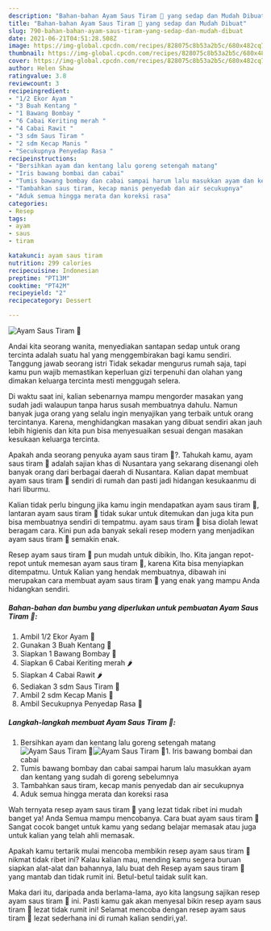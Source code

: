 ```yaml
---
description: "Bahan-bahan Ayam Saus Tiram 🦪 yang sedap dan Mudah Dibuat"
title: "Bahan-bahan Ayam Saus Tiram 🦪 yang sedap dan Mudah Dibuat"
slug: 790-bahan-bahan-ayam-saus-tiram-yang-sedap-dan-mudah-dibuat
date: 2021-06-21T04:51:28.508Z
image: https://img-global.cpcdn.com/recipes/828075c8b53a2b5c/680x482cq70/ayam-saus-tiram-🦪-foto-resep-utama.jpg
thumbnail: https://img-global.cpcdn.com/recipes/828075c8b53a2b5c/680x482cq70/ayam-saus-tiram-🦪-foto-resep-utama.jpg
cover: https://img-global.cpcdn.com/recipes/828075c8b53a2b5c/680x482cq70/ayam-saus-tiram-🦪-foto-resep-utama.jpg
author: Helen Shaw
ratingvalue: 3.8
reviewcount: 3
recipeingredient:
- "1/2 Ekor Ayam "
- "3 Buah Kentang "
- "1 Bawang Bombay "
- "6 Cabai Keriting merah "
- "4 Cabai Rawit "
- "3 sdm Saus Tiram "
- "2 sdm Kecap Manis "
- "Secukupnya Penyedap Rasa "
recipeinstructions:
- "Bersihkan ayam dan kentang lalu goreng setengah matang"
- "Iris bawang bombai dan cabai"
- "Tumis bawang bombay dan cabai sampai harum lalu masukkan ayam dan kentang yang sudah di goreng sebelumnya"
- "Tambahkan saus tiram, kecap manis penyedab dan air secukupnya"
- "Aduk semua hingga merata dan koreksi rasa"
categories:
- Resep
tags:
- ayam
- saus
- tiram

katakunci: ayam saus tiram 
nutrition: 299 calories
recipecuisine: Indonesian
preptime: "PT13M"
cooktime: "PT42M"
recipeyield: "2"
recipecategory: Dessert

---
```



![Ayam Saus Tiram 🦪](https://img-global.cpcdn.com/recipes/828075c8b53a2b5c/680x482cq70/ayam-saus-tiram-🦪-foto-resep-utama.jpg)

Andai kita seorang wanita, menyediakan santapan sedap untuk orang tercinta adalah suatu hal yang menggembirakan bagi kamu sendiri. Tanggung jawab seorang istri Tidak sekadar mengurus rumah saja, tapi kamu pun wajib memastikan keperluan gizi terpenuhi dan olahan yang dimakan keluarga tercinta mesti menggugah selera.

Di waktu  saat ini, kalian sebenarnya mampu mengorder masakan yang sudah jadi walaupun tanpa harus susah membuatnya dahulu. Namun banyak juga orang yang selalu ingin menyajikan yang terbaik untuk orang tercintanya. Karena, menghidangkan masakan yang dibuat sendiri akan jauh lebih higienis dan kita pun bisa menyesuaikan sesuai dengan masakan kesukaan keluarga tercinta. 



Apakah anda seorang penyuka ayam saus tiram 🦪?. Tahukah kamu, ayam saus tiram 🦪 adalah sajian khas di Nusantara yang sekarang disenangi oleh banyak orang dari berbagai daerah di Nusantara. Kalian dapat membuat ayam saus tiram 🦪 sendiri di rumah dan pasti jadi hidangan kesukaanmu di hari liburmu.

Kalian tidak perlu bingung jika kamu ingin mendapatkan ayam saus tiram 🦪, lantaran ayam saus tiram 🦪 tidak sukar untuk ditemukan dan juga kita pun bisa membuatnya sendiri di tempatmu. ayam saus tiram 🦪 bisa diolah lewat beragam cara. Kini pun ada banyak sekali resep modern yang menjadikan ayam saus tiram 🦪 semakin enak.

Resep ayam saus tiram 🦪 pun mudah untuk dibikin, lho. Kita jangan repot-repot untuk memesan ayam saus tiram 🦪, karena Kita bisa menyiapkan ditempatmu. Untuk Kalian yang hendak membuatnya, dibawah ini merupakan cara membuat ayam saus tiram 🦪 yang enak yang mampu Anda hidangkan sendiri.

<!--inarticleads1-->

##### Bahan-bahan dan bumbu yang diperlukan untuk pembuatan Ayam Saus Tiram 🦪:

1. Ambil 1/2 Ekor Ayam 🐔
1. Gunakan 3 Buah Kentang 🥔
1. Siapkan 1 Bawang Bombay 🌰
1. Siapkan 6 Cabai Keriting merah 🌶️
1. Siapkan 4 Cabai Rawit 🌶️
1. Sediakan 3 sdm Saus Tiram 🦪
1. Ambil 2 sdm Kecap Manis 🍶
1. Ambil Secukupnya Penyedap Rasa 🧂




<!--inarticleads2-->

##### Langkah-langkah membuat Ayam Saus Tiram 🦪:

1. Bersihkan ayam dan kentang lalu goreng setengah matang
<img src="https://img-global.cpcdn.com/steps/996f02ca34ed0b90/160x128cq70/ayam-saus-tiram-🦪-langkah-memasak-1-foto.jpg" alt="Ayam Saus Tiram 🦪"><img src="https://img-global.cpcdn.com/steps/0b0bbc0509acf098/160x128cq70/ayam-saus-tiram-🦪-langkah-memasak-1-foto.jpg" alt="Ayam Saus Tiram 🦪">1. Iris bawang bombai dan cabai
1. Tumis bawang bombay dan cabai sampai harum lalu masukkan ayam dan kentang yang sudah di goreng sebelumnya
1. Tambahkan saus tiram, kecap manis penyedab dan air secukupnya
1. Aduk semua hingga merata dan koreksi rasa




Wah ternyata resep ayam saus tiram 🦪 yang lezat tidak ribet ini mudah banget ya! Anda Semua mampu mencobanya. Cara buat ayam saus tiram 🦪 Sangat cocok banget untuk kamu yang sedang belajar memasak atau juga untuk kalian yang telah ahli memasak.

Apakah kamu tertarik mulai mencoba membikin resep ayam saus tiram 🦪 nikmat tidak ribet ini? Kalau kalian mau, mending kamu segera buruan siapkan alat-alat dan bahannya, lalu buat deh Resep ayam saus tiram 🦪 yang mantab dan tidak rumit ini. Betul-betul taidak sulit kan. 

Maka dari itu, daripada anda berlama-lama, ayo kita langsung sajikan resep ayam saus tiram 🦪 ini. Pasti kamu gak akan menyesal bikin resep ayam saus tiram 🦪 lezat tidak rumit ini! Selamat mencoba dengan resep ayam saus tiram 🦪 lezat sederhana ini di rumah kalian sendiri,ya!.


